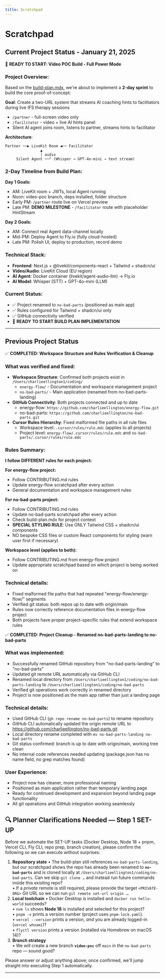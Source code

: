 ```yaml
---
title: Scratchpad
---
```


# Scratchpad

## Current Project Status - January 21, 2025

🚀 **READY TO START: Video POC Build - Full Power Mode**

### Project Overview:
Based on the [build-plan.mdx](mdc:energy-flow/pages/03-projects/no-bad-parts-collective/build-plan.mdx), we're about to implement a **2-day sprint** to build the core proof-of-concept:

**Goal**: Create a two-URL system that streams AI coaching hints to facilitators during live IFS therapy sessions
- `/partner` - full-screen video only
- `/facilitator` - video + live AI hints panel  
- Silent AI agent joins room, listens to partner, streams hints to facilitator

**Architecture**:
```
Partner ──▶ LiveKit Room ◀── Facilitator
                ▲
                │ audio
     Silent Agent ──┘ (Whisper → GPT-4o-mini → text stream)
```

### 2-Day Timeline from Build Plan:
**Day 1 Goals:**
- AM: LiveKit room + JWTs, local Agent running
- Noon: video-poc branch, deps installed, folder structure
- Early PM: `/partner` route live on Vercel preview  
- Late PM: **DEMO MILESTONE** - `/facilitator` route with placeholder HintStream

**Day 2 Goals:**
- AM: Connect real Agent data-channel locally
- Mid-PM: Deploy Agent to Fly.io (fully cloud-hosted)
- Late PM: Polish UI, deploy to production, record demo

### Technical Stack:
- **Frontend**: Next.js + @livekit/components-react + Tailwind + shadcn/ui
- **Video/Audio**: LiveKit Cloud (EU region)
- **AI Agent**: Docker container (livekit/agent-audio-llm) → Fly.io
- **AI Model**: Whisper (STT) + GPT-4o-mini (LLM)

### Current Status: 
- ✅ Project renamed to `no-bad-parts` (positioned as main app)
- ✅ Rules configured for Tailwind + shadcn/ui only
- ✅ GitHub connectivity verified
- 🎯 **READY TO START BUILD PLAN IMPLEMENTATION**

---

## Previous Project Status

✅ **COMPLETED: Workspace Structure and Rules Verification & Cleanup**

### What was verified and fixed:
- **Workspace Structure**: Confirmed both projects exist in `/Users/charlieellington1/coding/`
  - `energy-flow/` - Documentation and workspace management project
  - `no-bad-parts/` - Main application (renamed from no-bad-parts-landing)
- **GitHub Connectivity**: Both projects connected and up to date
  - energy-flow: `https://github.com/charlieellington/energy-flow.git`
  - no-bad-parts: `https://github.com/charlieellington/no-bad-parts.git`
- **Cursor Rules Hierarchy**: Fixed malformed file paths in all rule files
  - Workspace level: `.cursor/rules/rule.mdc` (applies to all projects)
  - Project level: `energy-flow/.cursor/rules/rule.mdc` and `no-bad-parts/.cursor/rules/rule.mdc`

### Rules Summary:
**I follow DIFFERENT rules for each project:**

**For energy-flow project:**
- Follow CONTRIBUTING.md rules
- Update energy-flow scratchpad after every action
- General documentation and workspace management rules

**For no-bad-parts project:**
- Follow CONTRIBUTING.md rules  
- Update no-bad-parts scratchpad after every action
- Check build-plan.mdx for project context
- **SPECIAL STYLING RULE**: Use ONLY Tailwind CSS + shadcn/ui components
- NO bespoke CSS files or custom React components for styling (warn user first if necessary)

**Workspace level (applies to both):**
- Follow CONTRIBUTING.md from energy-flow project
- Update appropriate scratchpad based on which project is being worked on

### Technical details:
- Fixed malformed file paths that had repeated "energy-flow/energy-flow/" segments
- Verified git status: both repos up to date with origin/main
- Rules now correctly reference documentation files in energy-flow project
- Both projects have proper project-specific rules that extend workspace rules

✅ **COMPLETED: Project Cleanup - Renamed no-bad-parts-landing to no-bad-parts**

### What was implemented:
- Successfully renamed GitHub repository from "no-bad-parts-landing" to "no-bad-parts"
- Updated git remote URL automatically via GitHub CLI
- Renamed local directory from `/Users/charlieellington1/coding/no-bad-parts-landing` to `/Users/charlieellington1/coding/no-bad-parts`
- Verified git operations work correctly in renamed directory
- Project is now positioned as the main app rather than just a landing page

### Technical details:
- Used GitHub CLI (`gh repo rename no-bad-parts`) to rename repository
- GitHub CLI automatically updated the origin remote URL to https://github.com/charlieellington/no-bad-parts.git
- Local directory rename completed with `mv no-bad-parts-landing no-bad-parts`
- Git status confirmed: branch is up to date with origin/main, working tree clean
- No internal code references needed updating (package.json has no name field, no grep matches found)

### User Experience:
- Project now has cleaner, more professional naming
- Positioned as main application rather than temporary landing page
- Ready for continued development and expansion beyond landing page functionality
- All git operations and GitHub integration working seamlessly

## 🔍 Planner Clarifications Needed — Step 1 SET-UP

Before we automate the SET-UP tasks (Docker Desktop, Node 18 + pnpm, Vercel CLI, Fly CLI, repo prep, branch creation), please confirm the following so we can execute without surprises:

1. **Repository state**
   • The build-plan still references `no-bad-parts-landing`, but our scratchpad shows the repo has already been renamed to **`no-bad-parts`** and is cloned locally at `/Users/charlieellington1/coding/no-bad-parts`. Can we skip `git clone …` and instead run future commands inside this existing repo?  
   • If a *private* remote is still required, please provide the target `<PRIVATE-ORG>` Git URL so we can run `git remote set-url origin …`.
2. **Local toolchain**
   • Docker Desktop is installed and `docker run hello-world` succeeds?  
   • `nvm ls` shows **Node 18** is installed and selected for this project?  
   • `pnpm -v` prints a version number (project uses `pnpm-lock.yaml`).  
   • `vercel --version` prints a version, *and* you are already logged-in (`vercel whoami`)?  
   • `flyctl version` prints a version (installed via Homebrew on macOS 14)?
3. **Branch strategy**  
   • We will create a new branch **`video-poc`** off `main` in the `no-bad-parts` repo — sound good?

Please answer or adjust anything above; once confirmed, we'll jump straight into executing Step 1 automatically.

---